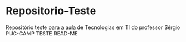 # Repositorio-Teste
Repositório teste para a aula de Tecnologias em TI do professor Sérgio PUC-CAMP
TESTE READ-ME
